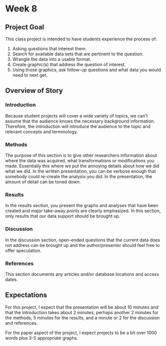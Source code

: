 # Week 8




## Project Goal

This class project is intended to have students experience the process of:
    
1. Asking questions that interest them.
2. Search for available data sets that are pertinent to the question.
3. Wrangle the data into a usable format.
4. Create graphic(s) that address the question of interest.
5. Using those graphics, ask follow-up questions and what data you would need to next get.


## Overview of Story

### Introduction
Because student projects will cover a wide variety of topics, we can't assume that the audience knows the necessary background information. Therefore, the introduction will introduce the audience to the topic and relevant concepts and terminology.

### Methods
The purpose of this section is to give other researchers information about where the data was acquired, what transformations or modifications you made. Essentially this where we put the annoying details about how we did what we did. In the written presentation, you can be verbose enough that somebody could re-create the analysis you did. In the presentation, the amount of detail can be toned down.

### Results
In the results section, you present the graphs and analyses that have been created and major take-away points are clearly emphasized. In this section, only results that our data support should be brought up.

### Discussion 
In the discussion section, open-ended questions that the current data does not address can be brought up and the author/presenter should feel free to offer speculation.

### References
This section documents any articles and/or database locations and access dates.


## Expectations
For this project, I expect that the presentation will be about 10 minutes and that the Introduction takes about 2 minutes, perhaps another 2 minutes for the methods, 5 minutes for the results, and a minute or 2 for the discussion and references.

For the paper aspect of the project, I expect projects to be a bit over 1000 words plus 3-5 appropriate graphs.




